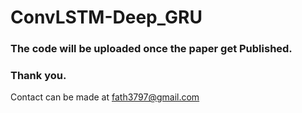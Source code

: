 # ConvLSTM-Deep_GRU


### The code will be uploaded once the paper get Published.

### Thank you.

Contact can be made at fath3797@gmail.com
